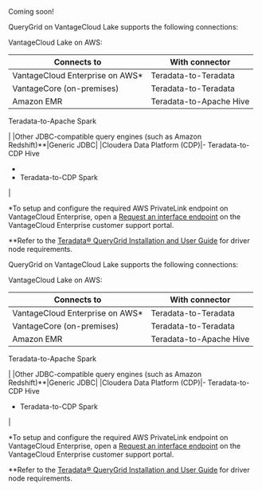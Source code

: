 Coming soon!

QueryGrid on VantageCloud Lake supports the following connections:

VantageCloud Lake on AWS:

|Connects to|With connector|
|------------|---------------|
|VantageCloud Enterprise on AWS*|Teradata-to-Teradata|
|VantageCore (on-premises)|Teradata-to-Teradata|
|Amazon EMR|Teradata-to-Apache Hive

Teradata-to-Apache Spark

|
|Other JDBC-compatible query engines (such as Amazon Redshift)**|Generic JDBC|
|Cloudera Data Platform (CDP)|-   Teradata-to-CDP Hive


-   
-   Teradata-to-CDP Spark


|

*To setup and configure the required AWS PrivateLink endpoint on VantageCloud Enterprise, open a [Request an interface endpoint](yml1671157089031.md) on the VantageCloud Enterprise customer support portal.

**Refer to the [Teradata® QueryGrid Installation and User Guide](https://docs.teradata.com/search/documents?query=Teradata+QueryGrid+Installation+and+User+Guide&sort=last_update&virtual-field=title_only&content-lang=) for driver node requirements.

QueryGrid on VantageCloud Lake supports the following connections:

VantageCloud Lake on AWS:

|Connects to|With connector|
|------------|---------------|
|VantageCloud Enterprise on AWS*|Teradata-to-Teradata|
|VantageCore (on-premises)|Teradata-to-Teradata|
|Amazon EMR|Teradata-to-Apache Hive

Teradata-to-Apache Spark

|
|Other JDBC-compatible query engines (such as Amazon Redshift)**|Generic JDBC|
|Cloudera Data Platform (CDP)|-   Teradata-to-CDP Hive


-   Teradata-to-CDP Spark


|

*To setup and configure the required AWS PrivateLink endpoint on VantageCloud Enterprise, open a [Request an interface endpoint](yml1671157089031.md) on the VantageCloud Enterprise customer support portal.

**Refer to the [Teradata® QueryGrid Installation and User Guide](https://docs.teradata.com/search/documents?query=Teradata+QueryGrid+Installation+and+User+Guide&sort=last_update&virtual-field=title_only&content-lang=) for driver node requirements.

